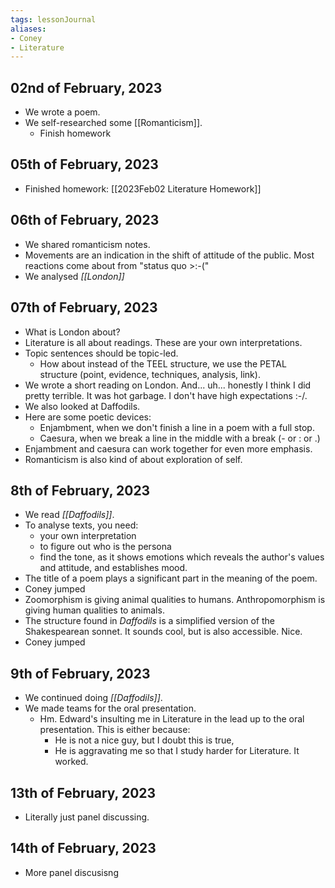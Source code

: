 ```yaml
---
tags: lessonJournal 
aliases:
- Coney
- Literature
---
```


## 02nd of February, 2023

- We wrote a poem.
- We self-researched some [[Romanticism]].
    - Finish homework

## 05th of February, 2023

- Finished homework: [[2023Feb02 Literature Homework]]

## 06th of February, 2023

- We shared romanticism notes.
- Movements are an indication in the shift of attitude of the public. Most reactions come about from "status quo >:-("
- We analysed *[[London]]*

## 07th of February, 2023

- What is London about?
- Literature is all about readings. These are your own interpretations.
- Topic sentences should be topic-led.
    - How about instead of the TEEL structure, we use the PETAL structure (point, evidence, techniques, analysis, link).
- We wrote a short reading on London. And... uh... honestly I think I did pretty terrible. It was hot garbage. I don't have high expectations :-/.
- We also looked at Daffodils.
- Here are some poetic devices:
    - Enjambment, when we don't finish a line in a poem with a full stop. 
    - Caesura, when we break a line in the middle with a break (- or : or .)
- Enjambment and caesura can work together for even more emphasis.
- Romanticism is also kind of about exploration of self.

## 8th of February, 2023

- We read *[[Daffodils]]*.
- To analyse texts, you need: 
    - your own interpretation
    - to figure out who is the persona
    - find the tone, as it shows emotions which reveals the author's values and attitude, and establishes mood.
- The title of a poem plays a significant part in the meaning of the poem.
- Coney jumped
- Zoomorphism is giving animal qualities to humans. Anthropomorphism is giving human qualities to animals.
- The structure found in *Daffodils* is a simplified version of the Shakespearean sonnet. It sounds cool, but is also accessible. Nice.
- Coney jumped

## 9th of February, 2023

- We continued doing *[[Daffodils]]*.
- We made teams for the oral presentation.
    - Hm. Edward's insulting me in Literature in the lead up to the oral presentation. This is either because:
        - He is not a nice guy, but I doubt this is true,
        - He is aggravating me so that I study harder for Literature. It worked.

## 13th of February, 2023

- Literally just panel discussing.

## 14th of February, 2023

- More panel discusisng